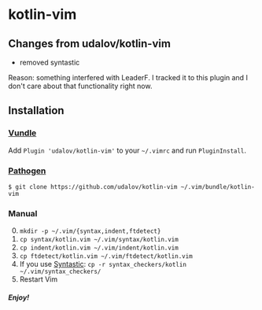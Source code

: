 # kotlin-vim

## Changes from udalov/kotlin-vim

- removed syntastic

Reason: something interfered with LeaderF. I tracked it to this plugin and I don't care about that functionality right now.

## Installation

### [Vundle](https://github.com/gmarik/Vundle.vim)

Add `Plugin 'udalov/kotlin-vim'` to your `~/.vimrc` and run `PluginInstall`.

### [Pathogen](https://github.com/tpope/vim-pathogen)

    $ git clone https://github.com/udalov/kotlin-vim ~/.vim/bundle/kotlin-vim

### Manual

0. `mkdir -p ~/.vim/{syntax,indent,ftdetect}`
1. `cp syntax/kotlin.vim ~/.vim/syntax/kotlin.vim`
2. `cp indent/kotlin.vim ~/.vim/indent/kotlin.vim`
3. `cp ftdetect/kotlin.vim ~/.vim/ftdetect/kotlin.vim`
4. If you use [Syntastic](https://github.com/scrooloose/syntastic): `cp -r syntax_checkers/kotlin ~/.vim/syntax_checkers/`
5. Restart Vim

##### Enjoy!
